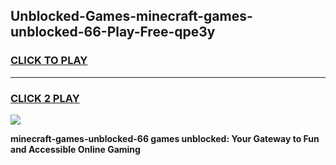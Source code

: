 
## Unblocked-Games-minecraft-games-unblocked-66-Play-Free-qpe3y
<h3>
<a href="https://premium76.site?title=minecraft-games-unblocked-66&ref=10A">CLICK TO PLAY</a></h3>
<hr>

<h3>
<a href="https://premium76.site?title=minecraft-games-unblocked-66&ref=10A">CLICK 2 PLAY</a>
  
</h3>

<a href="https://premium76.site?title=minecraft-games-unblocked-66&ref=10A"><img src="https://clearcache.store/games.png"></a>


**minecraft-games-unblocked-66 games unblocked: Your Gateway to Fun and Accessible Online Gaming**
